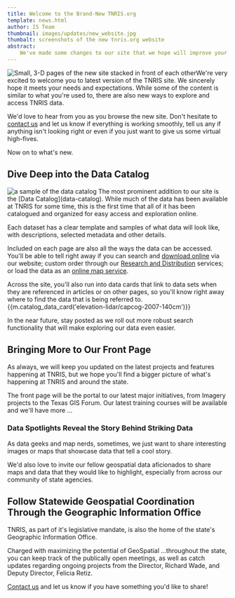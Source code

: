 ```yaml
---
title: Welcome to the Brand-New TNRIS.org
template: news.html
author: IS Team
thumbnail: images/updates/new_website.jpg
thumbalt: screenshots of the new tnris.org website
abstract:
    We've made some changes to our site that we hope will improve your experience and make it easier to find the data and services you need.
---
```

<p class="lead"><img class="pull-left" src="images/updates/new_website.jpg" alt="Small, 3-D pages of the new site stacked in front of each other">We're very excited to welcome you to latest version of the TNRIS site. We sincerely hope it meets your needs and expectations. While some of the content is similar to what you're used to, there are also new ways to explore and access TNRIS data.</p>

We'd love to hear from you as you browse the new site. Don't hesitate to [contact us](contact) and let us know if everything is working smoothly, tell us any if anything isn't looking right or even if you just want to give us some virtual high-fives.

Now on to what's new.

## Dive Deep into the Data Catalog

<p class="lead"><img class="pull-right" src="images/updates/new-website/catalog-sample.jpg" alt="a sample of the data catalog"> The most prominent addition to our site is the [Data Catalog](data-catalog). While much of the data has been available at TNRIS for some time, this is the first time that all of it has been catalogued and organized for easy access and exploration online.</p>

Each dataset has a clear template and samples of what data will look like, with descriptions, selected metadata and other details.

Included on each page are also all the ways the data can be accessed. You'll be able to tell right away if you can search and [download online](data-download) via our website; custom order through our [Research and Distribution](maps-and-data/research-and-distribution) services; or load the data as an [online map service](maps-and-data/online-mapping-services).

Across the site, you'll also run into data cards that link to data sets when they are referenced in articles or on other pages, so you'll know right away where to find the data that is being referred to.
{{m.catalog_data_card('elevation-lidar/capcog-2007-140cm')}}

In the near future, stay posted as we roll out more robust search functionality that will make exploring our data even easier.

## Bringing More to Our Front Page

<p class="lead">As always, we will keep you updated on the latest projects and features happening at TNRIS, but we hope you'll find a bigger picture of what's happening at TNRIS and around the state.</p>

The front page will be the portal to our latest major initiatives, from Imagery projects to the Texas GIS Forum. Our latest training courses will be available and we'll have more ...

### Data Spotlights Reveal the Story Behind Striking Data

As data geeks and map nerds, sometimes, we just want to share interesting images or maps that showcase data that tell a cool story.

We'd also love to invite our fellow geospatial data aficionados to share maps and data that they would like to highlight, especially from across our community of state agencies.

## Follow Statewide Geospatial Coordination Through the Geographic Information Office

TNRIS, as part of it's legislative mandate, is also the home of the state's Geographic Information Office.

Charged with maximizing the potential of GeoSpatial ...throughout the state, you can keep track of the publically open meetings, as well as catch updates regarding ongoing projects from the Director, Richard Wade, and Deputy Director, Felicia Retiz.


[Contact us](contact) and let us know if you have something you'd like to share!
